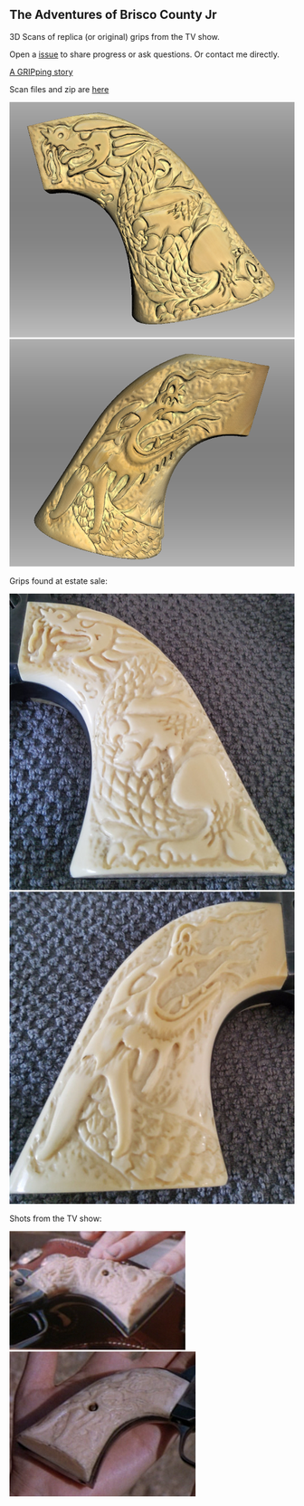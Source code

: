 ## The Adventures of Brisco County Jr

3D Scans of replica (or original) grips from the TV show.

Open a [issue](https://github.com/durgadas311/Brisco/issues)
to share progress or ask questions. Or contact me directly.

[A GRIPping story](TheStory.md)

Scan files and zip are [here](http://sebhc.durgadas.com/Brisco/Grips/3DScan/)

![scan left](pics/Screenshot6.png)
![scan right](pics/Screenshot5.png)

Grips found at estate sale:

![left](pics/brisco-grips-left.jpg)
![right](pics/brisco-grips-right.jpg)

Shots from the TV show:

![left side](pics/brisco-grips-ep01-3-c.png)
![right side](pics/brisco-grips-ep04-2-c.png)
